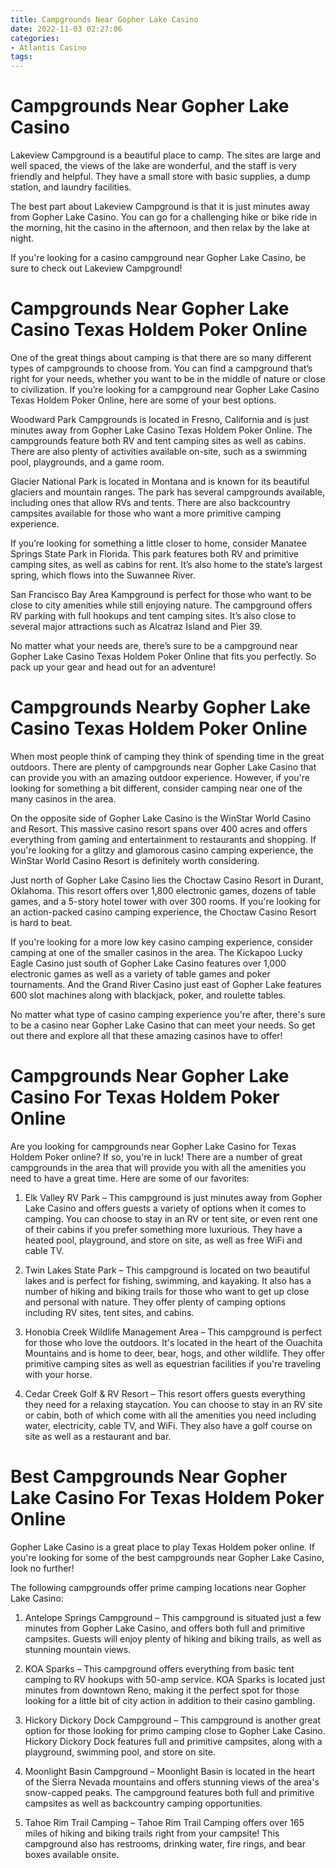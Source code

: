 ```yaml
---
title: Campgrounds Near Gopher Lake Casino
date: 2022-11-03 02:27:06
categories:
- Atlantis Casino
tags:
---
```



#  Campgrounds Near Gopher Lake Casino

Lakeview Campground is a beautiful place to camp. The sites are large and well spaced, the views of the lake are wonderful, and the staff is very friendly and helpful. They have a small store with basic supplies, a dump station, and laundry facilities.

The best part about Lakeview Campground is that it is just minutes away from Gopher Lake Casino. You can go for a challenging hike or bike ride in the morning, hit the casino in the afternoon, and then relax by the lake at night.

If you're looking for a casino campground near Gopher Lake Casino, be sure to check out Lakeview Campground!

#  Campgrounds Near Gopher Lake Casino Texas Holdem Poker Online

One of the great things about camping is that there are so many different types of campgrounds to choose from. You can find a campground that’s right for your needs, whether you want to be in the middle of nature or close to civilization. If you’re looking for a campground near Gopher Lake Casino Texas Holdem Poker Online, here are some of your best options.

Woodward Park Campgrounds is located in Fresno, California and is just minutes away from Gopher Lake Casino Texas Holdem Poker Online. The campgrounds feature both RV and tent camping sites as well as cabins. There are also plenty of activities available on-site, such as a swimming pool, playgrounds, and a game room.

 Glacier National Park is located in Montana and is known for its beautiful glaciers and mountain ranges. The park has several campgrounds available, including ones that allow RVs and tents. There are also backcountry campsites available for those who want a more primitive camping experience.

If you’re looking for something a little closer to home, consider Manatee Springs State Park in Florida. This park features both RV and primitive camping sites, as well as cabins for rent. It’s also home to the state’s largest spring, which flows into the Suwannee River.

San Francisco Bay Area Kampground is perfect for those who want to be close to city amenities while still enjoying nature. The campground offers RV parking with full hookups and tent camping sites. It’s also close to several major attractions such as Alcatraz Island and Pier 39.

No matter what your needs are, there’s sure to be a campground near Gopher Lake Casino Texas Holdem Poker Online that fits you perfectly. So pack up your gear and head out for an adventure!

#  Campgrounds Nearby Gopher Lake Casino Texas Holdem Poker Online

When most people think of camping they think of spending time in the great outdoors. There are plenty of campgrounds near Gopher Lake Casino that can provide you with an amazing outdoor experience. However, if you're looking for something a bit different, consider camping near one of the many casinos in the area.

On the opposite side of Gopher Lake Casino is the WinStar World Casino and Resort. This massive casino resort spans over 400 acres and offers everything from gaming and entertainment to restaurants and shopping. If you're looking for a glitzy and glamorous casino camping experience, the WinStar World Casino Resort is definitely worth considering.

Just north of Gopher Lake Casino lies the Choctaw Casino Resort in Durant, Oklahoma. This resort offers over 1,800 electronic games, dozens of table games, and a 5-story hotel tower with over 300 rooms. If you're looking for an action-packed casino camping experience, the Choctaw Casino Resort is hard to beat.

If you're looking for a more low key casino camping experience, consider camping at one of the smaller casinos in the area. The Kickapoo Lucky Eagle Casino just south of Gopher Lake Casino features over 1,000 electronic games as well as a variety of table games and poker tournaments. And the Grand River Casino just east of Gopher Lake features 600 slot machines along with blackjack, poker, and roulette tables.

No matter what type of casino camping experience you're after, there's sure to be a casino near Gopher Lake Casino that can meet your needs. So get out there and explore all that these amazing casinos have to offer!

#  Campgrounds Near Gopher Lake Casino For Texas Holdem Poker Online

Are you looking for campgrounds near Gopher Lake Casino for Texas Holdem Poker online? If so, you're in luck! There are a number of great campgrounds in the area that will provide you with all the amenities you need to have a great time. Here are some of our favorites:

1. Elk Valley RV Park – This campground is just minutes away from Gopher Lake Casino and offers guests a variety of options when it comes to camping. You can choose to stay in an RV or tent site, or even rent one of their cabins if you prefer something more luxurious. They have a heated pool, playground, and store on site, as well as free WiFi and cable TV.

2. Twin Lakes State Park – This campground is located on two beautiful lakes and is perfect for fishing, swimming, and kayaking. It also has a number of hiking and biking trails for those who want to get up close and personal with nature. They offer plenty of camping options including RV sites, tent sites, and cabins.

3. Honobia Creek Wildlife Management Area – This campground is perfect for those who love the outdoors. It's located in the heart of the Ouachita Mountains and is home to deer, bear, hogs, and other wildlife. They offer primitive camping sites as well as equestrian facilities if you're traveling with your horse.

4. Cedar Creek Golf & RV Resort – This resort offers guests everything they need for a relaxing staycation. You can choose to stay in an RV site or cabin, both of which come with all the amenities you need including water, electricity, cable TV, and WiFi. They also have a golf course on site as well as a restaurant and bar.

#  Best Campgrounds Near Gopher Lake Casino For Texas Holdem Poker Online

Gopher Lake Casino is a great place to play Texas Holdem poker online. If you're looking for some of the best campgrounds near Gopher Lake Casino, look no further!

The following campgrounds offer prime camping locations near Gopher Lake Casino:

1. Antelope Springs Campground – This campground is situated just a few minutes from Gopher Lake Casino, and offers both full and primitive campsites. Guests will enjoy plenty of hiking and biking trails, as well as stunning mountain views.

2. KOA Sparks – This campground offers everything from basic tent camping to RV hookups with 50-amp service. KOA Sparks is located just minutes from downtown Reno, making it the perfect spot for those looking for a little bit of city action in addition to their casino gambling.

3. Hickory Dickory Dock Campground – This campground is another great option for those looking for primo camping close to Gopher Lake Casino. Hickory Dickory Dock features full and primitive campsites, along with a playground, swimming pool, and store on site.

4. Moonlight Basin Campground – Moonlight Basin is located in the heart of the Sierra Nevada mountains and offers stunning views of the area's snow-capped peaks. The campground features both full and primitive campsites as well as backcountry camping opportunities.

5. Tahoe Rim Trail Camping – Tahoe Rim Trail Camping offers over 165 miles of hiking and biking trails right from your campsite! This campground also has restrooms, drinking water, fire rings, and bear boxes available onsite.
